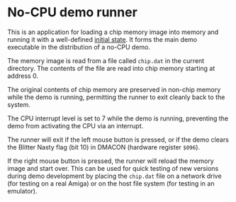 # No-CPU demo runner

This is an application for loading a chip memory image into memory and running it with a well-defined [initial state](../README.md#technical-details). It forms the main demo executable in the distribution of a no-CPU demo.

The memory image is read from a file called `chip.dat` in the current directory. The contents of the file are read into chip memory starting at address 0.

The original contents of chip memory are preserved in non-chip memory while the demo is running, permitting the runner to exit cleanly back to the system.

The CPU interrupt level is set to 7 while the demo is running, preventing the demo from activating the CPU via an interrupt.

The runner will exit if the left mouse button is pressed, or if the demo clears the Blitter Nasty flag (bit 10) in DMACON (hardware register `$096`).

If the right mouse button is pressed, the runner will reload the memory image and start over. This can be used for quick testing of new versions during demo development by placing the `chip.dat` file on a network drive (for testing on a real Amiga) or on the host file system (for testing in an emulator).
